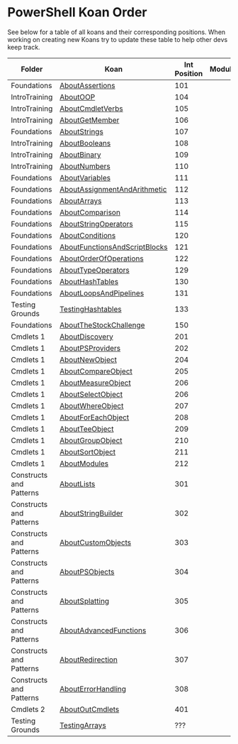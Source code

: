 # PowerShell Koan Order
See below for a table of all koans and their corresponding positions. When working on creating new Koans try to update these table to help other devs keep track.

| Folder                    |  Koan                           |  Int Position  |  Module      |
|---------------------------|---------------------------------|----------------|--------------|
|  Foundations              |[AboutAssertions](Koans/Foundations/AboutAssertions.Koans.ps1)|101| |
|  IntroTraining            |[AboutOOP](Koans/IntroTraining/AboutOOP.Koans.ps1)|104| |
|  IntroTraining            |[AboutCmdletVerbs](Koans/IntroTraining/AboutCmdletVerbs.Koans.ps1)|105| |
|  IntroTraining            |[AboutGetMember](Koans/IntroTraining/AboutGetMember.Koans.ps1)|106| |
|  Foundations              |[AboutStrings](Koans/Foundations/AboutStrings.Koans.ps1)|107| |
|  IntroTraining            |[AboutBooleans](Koans/IntroTraining/AboutBooleans.Koans.ps1)|108| |
|  IntroTraining            |[AboutBinary](Koans/IntroTraining/AboutBinary.Koans.ps1)|109| |
|  IntroTraining            |[AboutNumbers](Koans/IntroTraining/AboutNumbers.Koans.ps1)|110| |
|  Foundations              |[AboutVariables](Koans/Foundations/AboutVariables.Koans.ps1)|111| |
|  Foundations              |[AboutAssignmentAndArithmetic](Koans/Foundations/AboutAssignmentAndArithmetic.Koans.ps1)|112| |
|  Foundations              |[AboutArrays](Koans/Foundations/AboutArrays.Koans.ps1)|113| |
|  Foundations              |[AboutComparison](Koans/Foundations/AboutComparison.Koans.ps1)|114| |
|  Foundations              |[AboutStringOperators](Koans/Foundations/AboutStringOperators.Koans.ps1)|115| |
|  Foundations              |[AboutConditions](Koans/Foundations/AboutConditions.Koans.ps1)|120| |
|  Foundations              |[AboutFunctionsAndScriptBlocks](Koans/Foundations/AboutFunctionsAndScriptBlocks.Koans.ps1)|121| |
|  Foundations              |[AboutOrderOfOperations](Koans/Foundations/AboutOrderOfOperations.Koans.ps1)|122| |
|  Foundations              |[AboutTypeOperators](Koans/Foundations/AboutTypeOperators.Koans.ps1)|129| |
|  Foundations              |[AboutHashTables](Koans/Foundations/AboutHashTables.Koans.ps1)|130| |
|  Foundations              |[AboutLoopsAndPipelines](Koans/Foundations/AboutLoopsAndPipelines.Koans.ps1)|131| |
|  Testing Grounds          |[TestingHashtables](Koans/Testing%20Grounds/TestingHashtables.Koans.ps1)              |133| |
|  Foundations              |[AboutTheStockChallenge](Koans/Foundations/AboutTheStockChallenge.Koans.ps1)|150 | |
|  Cmdlets 1                |[AboutDiscovery](Koans/Cmdlets%201/AboutDiscovery.Koans.ps1)|201| |
|  Cmdlets 1                |[AboutPSProviders](Koans/Cmdlets%201/AboutPSProviders.Koans.ps1)|202| |
|  Cmdlets 1                |[AboutNewObject](Koans/Cmdlets%201/AboutNewObject.Koans.ps1)|204| |
|  Cmdlets 1                |[AboutCompareObject](Koans/Cmdlets%201/AboutCompareObject.Koans.ps1)|205| |
|  Cmdlets 1                |[AboutMeasureObject](Koans/Cmdlets%201/AboutMeasureObject.Koans.ps1)|206| |
|  Cmdlets 1                |[AboutSelectObject](Koans/Cmdlets%201/AboutSelectObject.Koans.ps1)|206| |
|  Cmdlets 1                |[AboutWhereObject](Koans/Cmdlets%201/AboutWhereObject.Koans.ps1)|207| |
|  Cmdlets 1                |[AboutForEachObject](Koans/Cmdlets%201/AboutForEachObject.Koans.ps1)|208| |
|  Cmdlets 1                |[AboutTeeObject](Koans/Cmdlets%201/AboutTeeObject.Koans.ps1)|209| |
|  Cmdlets 1                |[AboutGroupObject](Koans/Cmdlets%201/AboutGroupObject.Koans.ps1)|210| |
|  Cmdlets 1                |[AboutSortObject](Koans/Cmdlets%201/AboutSortObject.Koans.ps1)|211| |
|  Cmdlets 1                |[AboutModules](Koans/Cmdlets%201/AboutModules.Koans.ps1)|212| |
|  Constructs and Patterns  |[AboutLists](Koans/Constructs%20and%20Patterns/AboutLists.Koans.ps1)|301| |
|  Constructs and Patterns  |[AboutStringBuilder](Koans/Constructs%20and%20Patterns/AboutStringBuilder.Koans.ps1)|302| |
|  Constructs and Patterns  |[AboutCustomObjects](Koans/Constructs%20and%20Patterns/AboutCustomObjects.Koans.ps1)|303| |
|  Constructs and Patterns  |[AboutPSObjects](Koans/Constructs%20and%20Patterns/AboutPSObjects.Koans.ps1)|304| |
|  Constructs and Patterns  |[AboutSplatting](Koans/Constructs%20and%20Patterns/AboutSplatting.Koans.ps1)|305| |
|  Constructs and Patterns  |[AboutAdvancedFunctions](Koans/Constructs%20and%20Patterns/AboutAdvancedFunctions.Koans.ps1)|306| |
|  Constructs and Patterns  |[AboutRedirection](Koans/Constructs%20and%20Patterns/AboutRedirection.Koans.ps1)|307| |
|  Constructs and Patterns  |[AboutErrorHandling](Koans/Constructs%20and%20Patterns/AboutErrorHandling.Koans.ps1)|308| |
|  Cmdlets 2                |[AboutOutCmdlets](Koans/Cmdlets%202/AboutOutCmdlets.Koans.ps1)|401| |
|  Testing Grounds          |[TestingArrays](Koans/Testing%20Grounds/TestingArrays.Koans.ps1)|???| | |


